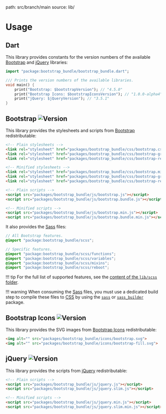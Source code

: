 path: src/branch/main
source: lib/

# Usage

## Dart
This library provides constants for the version numbers of the available [Bootstrap](https://getbootstrap.com) and [jQuery](https://jquery.com) libraries:

``` dart
import "package:bootstrap_bundle/bootstrap_bundle.dart";

/// Prints the version numbers of the available libraries.
void main() {
	print("Bootstrap: $bootstrapVersion"); // "4.5.0"
	print("Bootstrap Icons: $bootstrapIconsVersion"); // "1.0.0-alpha4"
	print("jQuery: $jQueryVersion"); // "3.5.1"
}
```

## Bootstrap ![Version](https://badgen.net/badge/version/v4.5.0/blue)
This library provides the stylesheets and scripts from [Bootstrap](https://getbootstrap.com) redistributable:

``` html
<!-- Plain stylesheets -->
<link rel="stylesheet" href="packages/bootstrap_bundle/css/bootstrap.css">
<link rel="stylesheet" href="packages/bootstrap_bundle/css/bootstrap-grid.css">
<link rel="stylesheet" href="packages/bootstrap_bundle/css/bootstrap-reboot.css">

<!-- Minified stylesheets -->
<link rel="stylesheet" href="packages/bootstrap_bundle/css/bootstrap.min.css">
<link rel="stylesheet" href="packages/bootstrap_bundle/css/bootstrap-grid.min.css">
<link rel="stylesheet" href="packages/bootstrap_bundle/css/bootstrap-reboot.min.css">

<!-- Plain scripts -->
<script src="packages/bootstrap_bundle/js/bootstrap.js"></script>
<script src="packages/bootstrap_bundle/js/bootstrap.bundle.js"></script>

<!-- Minified scripts -->
<script src="packages/bootstrap_bundle/js/bootstrap.min.js"></script>
<script src="packages/bootstrap_bundle/js/bootstrap.bundle.min.js"></script>
```

It also provides the [Sass](https://sass-lang.com) files:

``` scss
// All Bootstrap features.
@import "package:bootstrap_bundle/scss";

// Specific features.
@import "package:bootstrap_bundle/scss/functions";
@import "package:bootstrap_bundle/scss/variables";
@import "package:bootstrap_bundle/scss/mixins";
@import "package:bootstrap_bundle/scss/reboot";
```

!!! tip
	For the full list of supported features, see the [content of the `lib/scss` folder](https://git.belin.io/cedx/bootstrap.dart/src/branch/main/lib/scss).

!!! warning
	When consuming the [Sass](https://sass-lang.com) files, you must use a dedicated build step to compile these files to [CSS](https://www.w3.org/Style/CSS) by using the [`sass`](https://pub.dev/packages/sass) or [`sass_builder`](https://pub.dev/packages/sass_builder) package.

## Bootstrap Icons ![Version](https://badgen.net/badge/version/v1.0.0-alpha4/blue)
This library provides the SVG images from [Bootstrap Icons](https://icons.getbootstrap.com) redistributable:

``` html
<img alt="" src="packages/bootstrap_bundle/icons/bootstrap.svg">
<img alt="" src="packages/bootstrap_bundle/icons/bootstrap-fill.svg">
```

## jQuery ![Version](https://badgen.net/badge/version/v3.5.1/blue)
This library provides the scripts from [jQuery](https://jquery.com) redistributable:

``` html
<!-- Plain scripts -->
<script src="packages/bootstrap_bundle/js/jquery.js"></script>
<script src="packages/bootstrap_bundle/js/jquery.slim.js"></script>

<!-- Minified scripts -->
<script src="packages/bootstrap_bundle/js/jquery.min.js"></script>
<script src="packages/bootstrap_bundle/js/jquery.slim.min.js"></script>
```
